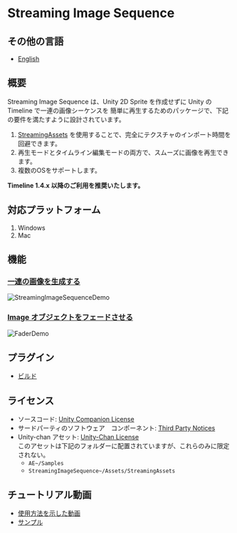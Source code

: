 # Streaming Image Sequence

## その他の言語
* [English](README.md)
 
## 概要

Streaming Image Sequence は、Unity 2D Sprite を作成せずに Unity の Timeline で一連の画像シーケンスを
簡単に再生するためのパッケージで、下記の要件を満たすように設計されています。

1. [StreamingAssets](https://docs.unity3d.com/ja/current/Manual/StreamingAssets.html) 
   を使用することで、完全にテクスチャのインポート時間を回避できます。
1. 再生モードとタイムライン編集モードの両方で、スムーズに画像を再生できます。   
1. 複数のOSをサポートします。

**Timeline 1.4.x 以降のご利用を推奨いたします。**


## 対応プラットフォーム

1. Windows
2. Mac

## 機能

### [一連の画像を生成する](./Documentation~/jp/StreamingImageSequencePlayableAsset.md)
![StreamingImageSequenceDemo](Documentation~/images/StreamingImageSequenceDemo.gif)

### [Image オブジェクトをフェードさせる](./Documentation~/jp/FaderPlayableAsset.md)
![FaderDemo](Documentation~/images/FaderDemo.gif)

## プラグイン
* [ビルド](Plugins~/Docs/en/BuildPlugins.md)

## ライセンス
* ソースコード: [Unity Companion License](LICENSE.md)
* サードパーティのソフトウェア　コンポーネント: [Third Party Notices](Third%20Party%20Notices.md) 
* Unity-chan アセット: [Unity-Chan License](https://unity-chan.com/contents/guideline/)  
  このアセットは下記のフォルダーに配置されていますが、これらのみに限定されない。
  - `AE~/Samples`
  - `StreamingImageSequence~/Assets/StreamingAssets`

## チュートリアル動画
- [使用方法を示した動画](https://youtu.be/mlRbwqJ74CM)
- [サンプル](https://youtu.be/4og6rgQdb3c)


